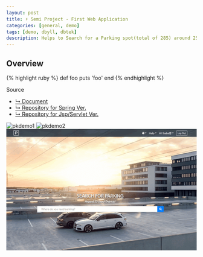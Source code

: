 ```yaml
---
layout: post
title: ♯ Semi Project - First Web Application
categories: [general, demo]
tags: [demo, dbyll, dbtek]
description: Helps to Search for a Parking spot(total of 285) around 25 Districts of Seoul (19.10.09)
---
```


## Overview
{% highlight ruby %}
def foo
  puts 'foo'
end
{% endhighlight %}

Source
- [↳ Document](https://jnuho.github.io/ParkingSpring)
- [↳ Repository for Spring Ver.](https://github.com/fggo/ParkingSpring)
- [↳ Repository for Jsp/Servlet Ver.](https://github.com/fggo/Parking)

![pkdemo1](assets/images/pkdemo1.gif)
![pkdemo2](assets/images/pkdemo2.gif)
![pkdemo3](assets/images/pkdemo3.gif)
